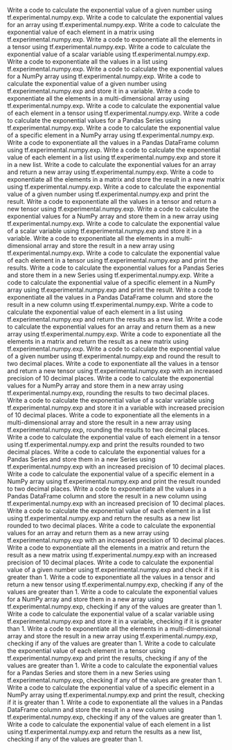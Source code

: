 Write a code to calculate the exponential value of a given number using tf.experimental.numpy.exp.
Write a code to calculate the exponential values for an array using tf.experimental.numpy.exp.
Write a code to calculate the exponential value of each element in a matrix using tf.experimental.numpy.exp.
Write a code to exponentiate all the elements in a tensor using tf.experimental.numpy.exp.
Write a code to calculate the exponential value of a scalar variable using tf.experimental.numpy.exp.
Write a code to exponentiate all the values in a list using tf.experimental.numpy.exp.
Write a code to calculate the exponential values for a NumPy array using tf.experimental.numpy.exp.
Write a code to calculate the exponential value of a given number using tf.experimental.numpy.exp and store it in a variable.
Write a code to exponentiate all the elements in a multi-dimensional array using tf.experimental.numpy.exp.
Write a code to calculate the exponential value of each element in a tensor using tf.experimental.numpy.exp.
Write a code to calculate the exponential values for a Pandas Series using tf.experimental.numpy.exp.
Write a code to calculate the exponential value of a specific element in a NumPy array using tf.experimental.numpy.exp.
Write a code to exponentiate all the values in a Pandas DataFrame column using tf.experimental.numpy.exp.
Write a code to calculate the exponential value of each element in a list using tf.experimental.numpy.exp and store it in a new list.
Write a code to calculate the exponential values for an array and return a new array using tf.experimental.numpy.exp.
Write a code to exponentiate all the elements in a matrix and store the result in a new matrix using tf.experimental.numpy.exp.
Write a code to calculate the exponential value of a given number using tf.experimental.numpy.exp and print the result.
Write a code to exponentiate all the values in a tensor and return a new tensor using tf.experimental.numpy.exp.
Write a code to calculate the exponential values for a NumPy array and store them in a new array using tf.experimental.numpy.exp.
Write a code to calculate the exponential value of a scalar variable using tf.experimental.numpy.exp and store it in a variable.
Write a code to exponentiate all the elements in a multi-dimensional array and store the result in a new array using tf.experimental.numpy.exp.
Write a code to calculate the exponential value of each element in a tensor using tf.experimental.numpy.exp and print the results.
Write a code to calculate the exponential values for a Pandas Series and store them in a new Series using tf.experimental.numpy.exp.
Write a code to calculate the exponential value of a specific element in a NumPy array using tf.experimental.numpy.exp and print the result.
Write a code to exponentiate all the values in a Pandas DataFrame column and store the result in a new column using tf.experimental.numpy.exp.
Write a code to calculate the exponential value of each element in a list using tf.experimental.numpy.exp and return the results as a new list.
Write a code to calculate the exponential values for an array and return them as a new array using tf.experimental.numpy.exp.
Write a code to exponentiate all the elements in a matrix and return the result as a new matrix using tf.experimental.numpy.exp.
Write a code to calculate the exponential value of a given number using tf.experimental.numpy.exp and round the result to two decimal places.
Write a code to exponentiate all the values in a tensor and return a new tensor using tf.experimental.numpy.exp with an increased precision of 10 decimal places.
Write a code to calculate the exponential values for a NumPy array and store them in a new array using tf.experimental.numpy.exp, rounding the results to two decimal places.
Write a code to calculate the exponential value of a scalar variable using tf.experimental.numpy.exp and store it in a variable with increased precision of 10 decimal places.
Write a code to exponentiate all the elements in a multi-dimensional array and store the result in a new array using tf.experimental.numpy.exp, rounding the results to two decimal places.
Write a code to calculate the exponential value of each element in a tensor using tf.experimental.numpy.exp and print the results rounded to two decimal places.
Write a code to calculate the exponential values for a Pandas Series and store them in a new Series using tf.experimental.numpy.exp with an increased precision of 10 decimal places.
Write a code to calculate the exponential value of a specific element in a NumPy array using tf.experimental.numpy.exp and print the result rounded to two decimal places.
Write a code to exponentiate all the values in a Pandas DataFrame column and store the result in a new column using tf.experimental.numpy.exp with an increased precision of 10 decimal places.
Write a code to calculate the exponential value of each element in a list using tf.experimental.numpy.exp and return the results as a new list rounded to two decimal places.
Write a code to calculate the exponential values for an array and return them as a new array using tf.experimental.numpy.exp with an increased precision of 10 decimal places.
Write a code to exponentiate all the elements in a matrix and return the result as a new matrix using tf.experimental.numpy.exp with an increased precision of 10 decimal places.
Write a code to calculate the exponential value of a given number using tf.experimental.numpy.exp and check if it is greater than 1.
Write a code to exponentiate all the values in a tensor and return a new tensor using tf.experimental.numpy.exp, checking if any of the values are greater than 1.
Write a code to calculate the exponential values for a NumPy array and store them in a new array using tf.experimental.numpy.exp, checking if any of the values are greater than 1.
Write a code to calculate the exponential value of a scalar variable using tf.experimental.numpy.exp and store it in a variable, checking if it is greater than 1.
Write a code to exponentiate all the elements in a multi-dimensional array and store the result in a new array using tf.experimental.numpy.exp, checking if any of the values are greater than 1.
Write a code to calculate the exponential value of each element in a tensor using tf.experimental.numpy.exp and print the results, checking if any of the values are greater than 1.
Write a code to calculate the exponential values for a Pandas Series and store them in a new Series using tf.experimental.numpy.exp, checking if any of the values are greater than 1.
Write a code to calculate the exponential value of a specific element in a NumPy array using tf.experimental.numpy.exp and print the result, checking if it is greater than 1.
Write a code to exponentiate all the values in a Pandas DataFrame column and store the result in a new column using tf.experimental.numpy.exp, checking if any of the values are greater than 1.
Write a code to calculate the exponential value of each element in a list using tf.experimental.numpy.exp and return the results as a new list, checking if any of the values are greater than 1.